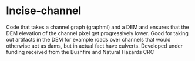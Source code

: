 # Incise-channel
Code that takes a channel graph (graphml) and a DEM and ensures that the DEM elevation of the channel pixel get progressively lower. Good for taking out artifacts in the DEM for example roads over channels that would otherwise act as dams, but in actual fact have culverts.
Developed under funding received from the Bushfire and Natural Hazards CRC
